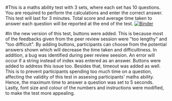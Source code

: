 #This is a maths ability test with 3 sets, where each set has 10 questions. You are required to perform the calculations and enter the correct answer. This test will last for 3 minutes. Total score and average time taken to answer each question will be reported at the end of the test.
[![Binder](https://mybinder.org/badge_logo.svg)](https://mybinder.org/v2/gh/QiLiu111/cognitive_tests_group_02/HEAD)

#In the new version of this test, buttons were added. This is because most of the feedbacks given from the peer review session were "too lengthy" and "too difficult". By adding buttons, participants can choose from the potential answers shown which will decrease the time taken and difficultiness. In addition, a bug was identified during peer review seesion. An error will occur if a string instead of index was entered as an answer. Buttons were added to address this issue too. Besides that, timeout was added as well. This is to prevent participants spending too much time on a question, affecting the validity of this test in assesing participants' maths ability. Hence, the maximum time to answer a question was set to 5 seconds. Lastly, font size and colour of the numbers and instructions were modified, to make the test more appealing. 
